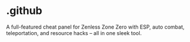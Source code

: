 # .github
A full-featured cheat panel for Zenless Zone Zero with ESP, auto combat, teleportation, and resource hacks – all in one sleek tool.
